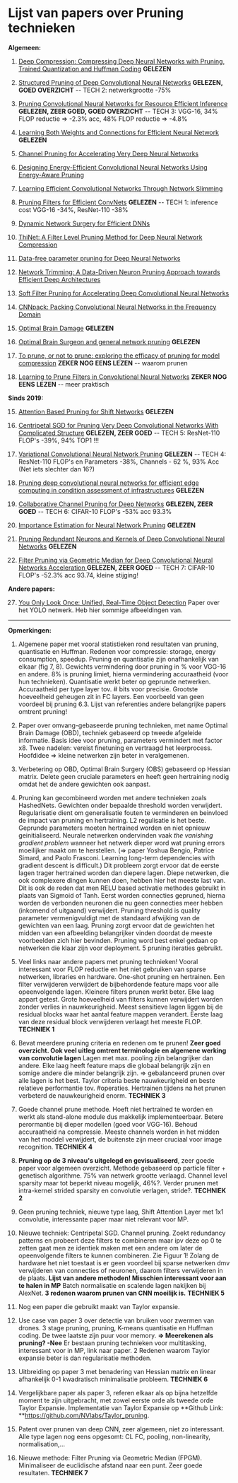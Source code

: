 # Lijst van papers over Pruning technieken 

**Algemeen:**

1) [Deep Compression: Compressing Deep Neural Networks with Pruning, Trained Quantization and Huffman Coding](https://arxiv.org/abs/1510.00149#)  **GELEZEN**

2) [Structured Pruning of Deep Convolutional Neural Networks](https://arxiv.org/abs/1512.08571)  **GELEZEN, GOED OVERZICHT** -- TECH 2: netwerkgrootte -75%

3) [Pruning Convolutional Neural Networks for Resource Efficient Inference](https://arxiv.org/abs/1611.06440) **GELEZEN, ZEER GOED, GOED OVERZICHT** -- TECH 3: VGG-16, 34% FLOP reductie => -2.3% acc, 48% FLOP reductie => -4.8% 

4) [Learning Both Weights and Connections for Efficient Neural Network](http://papers.nips.cc/paper/5784-learning-both-weights-and-connections-for-efficient-neural-network)  **GELEZEN**

5) [Channel Pruning for Accelerating Very Deep Neural Networks](http://openaccess.thecvf.com/content_iccv_2017/html/He_Channel_Pruning_for_ICCV_2017_paper.html)

6) [Designing Energy-Efficient Convolutional Neural Networks Using Energy-Aware Pruning](http://openaccess.thecvf.com/content_cvpr_2017/html/Yang_Designing_Energy-Efficient_Convolutional_CVPR_2017_paper.html)

7) [Learning Efficient Convolutional Networks Through Network Slimming](http://openaccess.thecvf.com/content_iccv_2017/html/Liu_Learning_Efficient_Convolutional_ICCV_2017_paper.html)

8) [Pruning Filters for Efficient ConvNets](https://arxiv.org/abs/1608.08710) **GELEZEN** --  TECH 1: inference cost VGG-16 -34%, ResNet-110 -38%

9) [Dynamic Network Surgery for Efficient DNNs](http://papers.nips.cc/paper/6165-dynamic-network-surgery-for-efficient-dnns)

10) [ThiNet: A Filter Level Pruning Method for Deep Neural Network Compression](http://openaccess.thecvf.com/content_iccv_2017/html/Luo_ThiNet_A_Filter_ICCV_2017_paper.html)

11) [Data-free parameter pruning for Deep Neural Networks](https://arxiv.org/abs/1507.06149)

12) [Network Trimming: A Data-Driven Neuron Pruning Approach towards Efficient Deep Architectures](https://arxiv.org/abs/1607.03250)

13) [Soft Filter Pruning for Accelerating Deep Convolutional Neural Networks](https://arxiv.org/abs/1808.06866)

14) [CNNpack: Packing Convolutional Neural Networks in the Frequency Domain](http://papers.nips.cc/paper/6389-cnnpack-packing-convolutional-neural-networks-in-the-frequency-domain)

23) [Optimal Brain Damage](http://papers.nips.cc/paper/250-optimal-brain-damage.pdf) **GELEZEN**

24) [Optimal Brain Surgeon and general network pruning](https://ieeexplore.ieee.org/abstract/document/298572) **GELEZEN**

25) [To prune, or not to prune: exploring the efficacy of pruning for model compression](https://arxiv.org/pdf/1710.01878.pdf) **ZEKER NOG EENS LEZEN** -- waarom prunen

26) [Learning to Prune Filters in Convolutional Neural Networks](https://arxiv.org/pdf/1801.07365.pdf) **ZEKER NOG EENS LEZEN** -- meer praktisch



**Sinds 2019:**

15) [Attention Based Pruning for Shift Networks](https://arxiv.org/abs/1905.12300) **GELEZEN**

16) [Centripetal SGD for Pruning Very Deep Convolutional Networks With Complicated Structure](http://openaccess.thecvf.com/content_CVPR_2019/html/Ding_Centripetal_SGD_for_Pruning_Very_Deep_Convolutional_Networks_With_Complicated_CVPR_2019_paper.html) **GELEZEN, ZEER GOED** -- TECH 5: ResNet-110 FLOP's -39%, 94%  TOP1 !!!

17) [Variational Convolutional Neural Network Pruning](http://openaccess.thecvf.com/content_CVPR_2019/html/Zhao_Variational_Convolutional_Neural_Network_Pruning_CVPR_2019_paper.html) **GELEZEN** --  TECH 4: ResNet-110 FLOP's en Parameters  -38%, Channels - 62 %, 93% Acc (Net iets slechter dan 16?)

18) [Pruning deep convolutional neural networks for efficient edge computing in condition assessment of infrastructures](https://onlinelibrary.wiley.com/doi/abs/10.1111/mice.12449) **GELEZEN**

19) [Collaborative Channel Pruning for Deep Networks](http://proceedings.mlr.press/v97/peng19c.html) **GELEZEN, ZEER GOED** -- TECH 6: CIFAR-10 FLOP's -53% acc 93.3%

20) [Importance Estimation for Neural Network Pruning](http://openaccess.thecvf.com/content_CVPR_2019/html/Molchanov_Importance_Estimation_for_Neural_Network_Pruning_CVPR_2019_paper.html) **GELEZEN**

21) [Pruning Redundant Neurons and Kernels of Deep Convolutional Neural Networks](https://patents.google.com/patent/US20190122113A1/en) **GELEZEN**

22) [Filter Pruning via Geometric Median for Deep Convolutional Neural Networks Acceleration ](http://openaccess.thecvf.com/content_CVPR_2019/html/He_Filter_Pruning_via_Geometric_Median_for_Deep_Convolutional_Neural_Networks_CVPR_2019_paper.html) **GELEZEN, ZEER GOED** -- TECH 7: CIFAR-10 FLOP's -52.3% acc 93.74, kleine stijging!



**Andere papers:**

27) [You Only Look Once: Unified, Real-Time Object Detection](https://arxiv.org/pdf/1506.02640.pdf) Paper over het YOLO netwerk. Heb hier sommige afbeeldingen van.

---

**Opmerkingen:**

1)  Algemene paper met vooral statistieken rond resultaten van pruning, quantisatie en Huffman. Redenen voor compressie: storage, energy consumption, speedup. Pruning en quantisatie zijn onafhankelijk van elkaar (fig 7, 8). Gewichts vermindering door pruning in % voor VGG-16 en andere. 8% is pruning limiet, hierna vermindering accuraatheid (voor hun technieken). Quantisatie werkt beter op geprunde netwerken. Accuraatheid per type layer tov. # bits voor precisie. Grootste hoeveelheid geheugen zit in FC layers. Een voorbeeld van geen voordeel bij pruning 6.3. Lijst van referenties andere belangrijke papers omtrent pruning!

23) Paper over omvang-gebaseerde pruning technieken, met name Optimal Brain Damage (OBD), techniek gebaseerd op tweede afgeleide informatie. Basis idee voor pruning, parameters vermindert met factor x8. Twee nadelen: vereist finetuning en vertraagd het leerprocess. Hoofdidee => kleine netwerken zijn beter in veralgemenen. 

24) Verbetering op OBD, Optimal Brain Surgery (OBS) gebaseerd op Hessian matrix. Delete geen cruciale parameters en heeft geen hertraining nodig omdat het de andere gewichten ook aanpast.

4) Pruning kan gecombineerd worden met andere technieken zoals HashedNets. Gewichten onder bepaalde threshold worden verwijdert. Regularisatie dient om generalisatie fouten te verminderen en beinvloed de impact van pruning en hertraining. L2 regulisatie is het beste. Geprunde parameters moeten hertrained worden en niet opnieuw geinitialiseerd. Neurale netwerken ondervinden vaak *the vanishing gradient problem* wanneer het netwerk dieper word wat pruning errors moeilijker maakt om te herstellen.  (=> paper Yoshua Bengio, Patrice Simard, and Paolo Frasconi. Learning long-term dependencies with gradient descent is difficult.) Dit probleem zorgt ervoor dat de eerste lagen trager hertrained worden dan diepere lagen. Diepe netwerken, die ook complexere dingen kunnen doen, hebben hier het meeste last van. Dit is ook de reden dat men RELU based activatie methodes gebruikt in plaats van Sigmoid of Tanh. Eerst worden connecties gepruned, hierna worden de verbonden neuronen die nu geen connecties meer hebben (inkomend of uitgaand) verwijdert. Pruning threshold is quality parameter vermenigvuldigt met de standaard afwijking van de gewichten van een laag. Pruning zorgt ervoor dat de gewichten het midden van een afbeelding belangrijker vinden doordat de meeste voorbeelden zich hier bevinden. Pruning word best enkel gedaan op netwerken die klaar zijn voor deployment. 5 pruning iteraties gebruikt.

8) Veel links naar andere papers met pruning technieken! Vooral interessant voor FLOP reductie en het niet gebruiken van sparse netwerken, libraries en hardware. One-shot pruning en hertrainen. Een filter verwijderen verwijdert de bijbehordende feature maps voor alle opeenvolgende lagen. Kleinere filters prunen werkt beter. Elke laag appart getest. Grote hoeveelheid van filters kunnen verwijdert worden zonder verlies in nauwkeurigheid. Meest sensitieve lagen liggen bij de residual blocks waar het aantal feature mappen verandert. Eerste laag van deze residual block verwijderen verlaagt het meeste FLOP. **TECHNIEK 1**

3) Bevat meerdere pruning criteria en redenen om te prunen! **Zeer goed overzicht. Ook veel uitleg omtrent terminologie en algemene werking van convolutie lagen**  Lagen met max. pooling zijn belangrijker dan andere. Elke laag heeft feature maps die globaal belangrijk zijn en somige andere die minder belangrijk zijn. => gebalanceerd prunen over alle lagen is het best. Taylor criteria beste nauwkeurigheid en beste relatieve performantie tov. #operaties. Hertrainen tijdens na het prunen verbeterd de nauwkeurigheid enorm. **TECHNIEK 3**

17) Goede channel prune methode. Hoeft niet hertrained te worden en werkt als stand-alone module dus makkelijk implementeerbaar. Betere perormantie bij dieper modellen (goed voor VGG-16). Behoud accuraatheid na compressie. Meeste channels worden in het midden van het moddel verwijdert, de buitenste zijn meer cruciaal voor image recognition. **TECHNIEK 4**

2) **Pruning op de 3 niveau's uitgelegd en gevisualiseerd**, zeer goede paper voor algemeen overzicht. Methode gebaseerd op particle filter + genetisch algorithme. 75% van netwerk grootte verlaagd. Channel level sparsity maar tot beperkt niveau mogelijk, 46%?. Verder prunen met intra-kernel strided sparsity en convolutie verlagen, stride?. **TECHNIEK 2**

15) Geen pruning techniek, nieuwe type laag, Shift Attention Layer met 1x1 convolutie, interessante paper maar niet relevant voor MP.

16) Nieuwe techniek: Centripetal SGD. Channel pruning. Zoekt redundancy patterns en probeert deze filters te combineren maar ipv deze op 0 te zetten gaat men ze identiek maken met een andere om later de opeenvolgende filters te kunnen combineren. Zie Figuur 1! Zolang de hardware het niet toestaat is er geen voordeel bij sparse netwerken dmv verwijderen van connecties of neuronen, daarom filters verwijderen in de plaats. **Lijst van andere methoden! Misschien interessant voor aan te halen in MP** Batch normalisatie en scalende lagen nakijken bij AlexNet. **3 redenen waarom prunen van CNN moeilijk is.** **TECHNIEK 5**

17) Nog een paper die gebruikt maakt van Taylor expansie.

18) Use case van paper 3 over detectie van bruiken voor zwermen van drones. 3 stage pruning, pruning, K-means quantisatie en Huffman coding. De twee laatste zijn puur voor memory. **=> Meerekenen als pruning? -Nee** Er bestaan pruning technieken voor multitasking, interessant voor in MP, link naar paper.  2 Redenen waarom Taylor expansie beter is dan regularisatie methoden.

19) Uitbreiding op paper 3 met benadering van Hessian matrix en linear afhankelijk 0-1 kwadratisch minimalisatie probleem. **TECHNIEK 6** 

20) Vergelijkbare paper als paper 3, referen elkaar als op bijna hetzelfde moment te zijn uitgebracht, met zowel eerste orde als tweede orde Taylor Expansie. Implementatie van Taylor Expansie op **Github Link: **https://github.com/NVlabs/Taylor_pruning.

21) Patent over prunen van deep CNN, zeer algemeen, niet zo interessant. Alle type lagen nog eens opgesomt: CL FC, pooling, non-linearity, normalisation,...

22) Nieuwe methode:  Filter Pruning via Geometric Median (FPGM). Minimaliseer de euclidische afstand naar een punt. Zeer goede resultaten. **TECHNIEK 7**